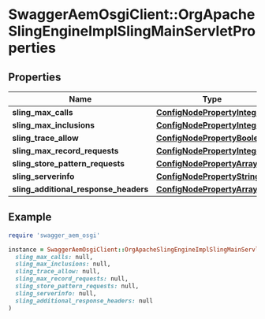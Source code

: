 # SwaggerAemOsgiClient::OrgApacheSlingEngineImplSlingMainServletProperties

## Properties

| Name | Type | Description | Notes |
| ---- | ---- | ----------- | ----- |
| **sling_max_calls** | [**ConfigNodePropertyInteger**](ConfigNodePropertyInteger.md) |  | [optional] |
| **sling_max_inclusions** | [**ConfigNodePropertyInteger**](ConfigNodePropertyInteger.md) |  | [optional] |
| **sling_trace_allow** | [**ConfigNodePropertyBoolean**](ConfigNodePropertyBoolean.md) |  | [optional] |
| **sling_max_record_requests** | [**ConfigNodePropertyInteger**](ConfigNodePropertyInteger.md) |  | [optional] |
| **sling_store_pattern_requests** | [**ConfigNodePropertyArray**](ConfigNodePropertyArray.md) |  | [optional] |
| **sling_serverinfo** | [**ConfigNodePropertyString**](ConfigNodePropertyString.md) |  | [optional] |
| **sling_additional_response_headers** | [**ConfigNodePropertyArray**](ConfigNodePropertyArray.md) |  | [optional] |

## Example

```ruby
require 'swagger_aem_osgi'

instance = SwaggerAemOsgiClient::OrgApacheSlingEngineImplSlingMainServletProperties.new(
  sling_max_calls: null,
  sling_max_inclusions: null,
  sling_trace_allow: null,
  sling_max_record_requests: null,
  sling_store_pattern_requests: null,
  sling_serverinfo: null,
  sling_additional_response_headers: null
)
```

